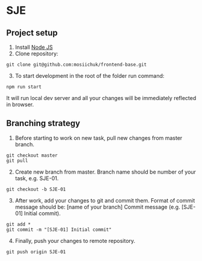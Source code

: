 # SJE
## Project setup
1. Install [Node JS](https://nodejs.org/uk/)
2. Clone repository: 
```
git clone git@github.com:mosiichuk/frontend-base.git
```
3. To start development in the root of the folder run command:
```
npm run start
```
It will run local dev server and all your changes will be immediately reflected in browser.

## Branching strategy
1. Before starting to work on new task, pull new changes from master branch.
```
git checkout master
git pull
```
2. Create new branch from master. Branch name should be number of your task, e.g. SJE-01.
```
git checkout -b SJE-01
```
3. After work, add your changes to git and commit them. Format of commit message should be: [name of your branch] Commit message (e.g. [SJE-01] Initial commit).
```
git add *
git commit -m "[SJE-01] Initial commit"
```
4. Finally, push your changes to remote repository.
```
git push origin SJE-01
```
